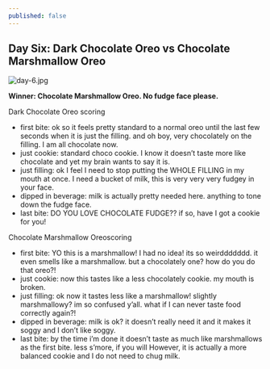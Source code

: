 ```yaml
---
published: false
---
```

## Day Six: Dark Chocolate Oreo vs Chocolate Marshmallow Oreo

![day-6.jpg]({{site.baseurl}}/media/day-6.jpg)

**Winner: Chocolate Marshmallow Oreo. No fudge face please.**

Dark Chocolate Oreo scoring
- first bite: ok so it feels pretty standard to a normal oreo until the last few seconds when it is just the filling. and oh boy, very chocolately on the filling. I am all chocolate now.
- just cookie: standard choco cookie. I know it doesn’t taste more like chocolate and yet my brain wants to say it is.
- just filling: ok I feel I need to stop putting the WHOLE FILLING in my mouth at once. I need a bucket of milk, this is very very very fudgey in your face.
- dipped in beverage: milk is actually pretty needed here. anything to tone down the fudge face.
- last bite: DO YOU LOVE CHOCOLATE FUDGE?? if so, have I got a cookie for you!

Chocolate Marshmallow Oreoscoring
- first bite: YO this is a marshmallow! I had no idea! its so weirddddddd. it even smells like a marshmallow. but a chocolately one? how do you do that oreo?!
- just cookie: now this tastes like a less chocolately cookie. my mouth is broken.
- just filling: ok now it tastes less like a marshmallow! slightly marshmallowy? im so confused y’all. what if I can never taste food correctly again?!
- dipped in beverage: milk is ok? it doesn’t really need it and it makes it soggy and I don’t like soggy.
- last bite: by the time i’m done it doesn’t taste as much like marshmallows as the first bite. less s’more, if you will  However, it is actually a more balanced cookie and I do not need to chug milk.
